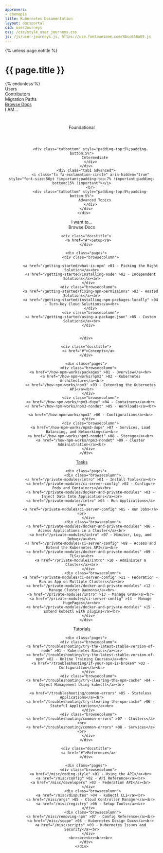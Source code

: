```yaml
---
approvers:
- chenopis
title: Kubernetes Documentation
layout: docsportal
cid: userJourneys
css: /css/style_user_journeys.css
js: /js/user-journeys.js, https://use.fontawesome.com/4bcc658a89.js
---
```


{% unless page.notitle %}
<h1>{{ page.title }}</h1>
{% endunless %}

<div class="bar1">
    <div class="navButton users">Users</div>
    <div class="navButton contributors">Contributors</div>
    <div class="navButton migrators">Migration&nbsp;Paths</div>
    <a href="#docs"> <div class="navButton users">Browse Docs</div></a>
</div>

<div id="cardWrapper">
  <div class="bar2">I AM...</div>
  <div class='cards'></div>
</div>

<div style='text-align: center;'>
    <div class="bar2" id="subTitle"></div>
    <div class="bar3">
        <div class="tab1 foundational">
            <i class="fa fa-cloud-download" aria-hidden="true" style="font-size:50pt !important;padding-top:7% !important;padding-bottom:15% !important"></i>
            <br>
            <div class="tabbottom" style="padding-top:5%;padding-bottom:5%">
                Foundational
            </div>
            </div>
        <div class="tab1 intermediate">
            <i class="fa fa-check-square" aria-hidden="true" style="font-size:50pt !important;padding-top:7% !important;padding-bottom:15% !important"></i>
            <br>

            <div class="tabbottom" style="padding-top:5%;padding-bottom:5%">
                Intermediate
            </div>
        </div>
        <div class="tab1 advanced">
            <i class="fa fa-exclamation-circle" aria-hidden="true" style="font-size:50pt !important;padding-top:7% !important;padding-bottom:15% !important"></i>
            <br>
            <div class="tabbottom" style="padding-top:5%;padding-bottom:5%">
                Advanced Topics
            </div>
        </div>
      </div>
</div>

<div class='infobarWrapper'>
    <div class="infobar">
        <span style="padding-bottom: 3% ">I want to...</span>
        <a id="infolink1" href="docs.html"><div class="whitebar" >
            <div class="infoicon">
                <i class="fa fa-folder-open-o" aria-hidden="true" style="padding:%;float:left;color:#3399ff"></i>
            </div>
            <div id="info1" class='data'></div>
        </div></a>
        <a id="infolink2" href="docs.html"><div class="whitebar">
            <div class="infoicon">
                <i class="fa fa-retweet" aria-hidden="true" style="padding-bottom:%;float:left;color:#3399ff"></i>
            </div>
            <div id="info2" class='data'></div>
        </div></a>
        <a id="infolink3" href="docs.html"> <div class="whitebar">
            <div class="infoicon">
                <i class="fa fa-hdd-o" aria-hidden="true" style="padding:%;float:left;color:#3399ff;margin-right:9px"></i>
            </div>
            <div id="info3" class='data'></div>
        </div></a>
    </div>
</div>


  <div class="browseheader" name="docs">
        Browse Docs
      </div>
<div class="browsedocs">

<div class="browsesection">

        <div class="docstitle">
          <a href="#">Setup</a>
        </div>

        <div class="pages">
            <div class="browsecolumn">

            <a href="/getting-started/what-is-npm" >01 - Picking the Right Solution</a><br>
            <a href="/getting-started/installing-node" >02 - Independent Solutions</a><br>
          </div>
          <div class="browsecolumn">
            <a href="/getting-started/fixing-npm-permissions" >03 - Hosted Solutions</a><br>
            <a href="/getting-started/installing-npm-packages-locally" >04 - Turn-key Cloud Solutions</a><br>
            </div>
            <div class="browsecolumn">
            <a href="/getting-started/using-a-package.json" >05 - Custom Solutions</a><br>
          </div>


        </div>

  </div>

  <div class="browsesection">

        <div class="docstitle">
          <a href="#">Concepts</a>
        </div>

        <div class="pages">
          <div class="browsecolumn">
            <a href="/how-npm-works/packages" >01 - Overview</a><br>
            <a href="/how-npm-works/npm2" >02 - Kubernetes Architecture</a><br>
            <a href="/how-npm-works/npm3" >03 - Extending the Kubernetes API</a><br>
          </div>
            <div class="browsecolumn">
            <a href="/how-npm-works/npm3-dupe" >04 - Containers</a><br>
            <a href="/how-npm-works/npm3-nondet" >05 - Workloads</a><br>

            <a href="/how-npm-works/npm3" >06 - Configuration</a><br>
          </div>
            <div class="browsecolumn">
            <a href="/how-npm-works/npm3-dupe" >07 - Services, Load Balancing, and Networking</a><br>
            <a href="/how-npm-works/npm3-nondet" >08 - Storage</a><br>
            <a href="/how-npm-works/npm3-nondet" >09 - Cluster Administration</a><br>
          </div>
        </div>
</div>

<div class="browsesection">
        <div class="docstitle">
          <a href="#">Tasks</a>
        </div>

        <div class="pages">
              <div class="browsecolumn">
            <a href="/private-modules/intro" >01 - Install Tools</a><br>
            <a href="/private-modules/ci-server-config" >02 - Configure Pods and Containers</a><br>
            <a href="/private-modules/docker-and-private-modules" >03 - Inject Data Into Applications</a><br>
            <a href="/private-modules/intro" >04 - Run Applications</a><br>
            <a href="/private-modules/ci-server-config" >05 - Run Jobs</a><br>
          </div>
              <div class="browsecolumn">
            <a href="/private-modules/docker-and-private-modules" >06 - Access Applications in a Cluster</a><br>
            <a href="/private-modules/intro" >07 - Monitor, Log, and Debug</a><br>
            <a href="/private-modules/ci-server-config" >08 - Access and Extend the Kubernetes API</a><br>
            <a href="/private-modules/docker-and-private-modules" >09 - TLS</a><br>
            <a href="/private-modules/intro" >10 - Administer a Cluster</a><br>
          </div>
              <div class="browsecolumn">
            <a href="/private-modules/ci-server-config" >11 - Federation - Run an App on Multiple Clusters</a><br>
            <a href="/private-modules/docker-and-private-modules" >12 - Manage Cluster Daemons</a><br>
            <a href="/private-modules/intro" >13 - Manage GPUs</a><br>
            <a href="/private-modules/ci-server-config" >14 - Manage HugePages</a><br>
            <a href="/private-modules/docker-and-private-modules" >15 - Extend kubectl with plugins</a><br>
          </div>
        </div>

</div>
<div class="browsesection">
        <div class="docstitle">
          <a href="#">Tutorials</a>
        </div>

        <div class="pages">
          <div class="browsecolumn">
            <a href="/troubleshooting/try-the-latest-stable-version-of-node" >01 - Kubernetes Basics</a><br>
            <a href="/troubleshooting/try-the-latest-stable-version-of-npm" >02 - Online Training Courses</a><br>
            <a href="/troubleshooting/if-your-npm-is-broken" >03 - Configuration</a><br>
          </div>
          <div class="browsecolumn">
            <a href="/troubleshooting/try-clearing-the-npm-cache" >04 - Object Management Using kubectl</a><br>

            <a href="/troubleshooting/common-errors" >05 - Stateless Applications</a><br>
            <a href="/troubleshooting/try-clearing-the-npm-cache" >06 - Stateful Applications</a><br>
          </div>
          <div class="browsecolumn">
            <a href="/troubleshooting/common-errors" >07 - Clusters</a><br>
            <a href="/troubleshooting/common-errors" >08 - Services</a><br>
          </div>
        </div>
</div>

<div class="browsesection">

        <div class="docstitle">
          <a href="#">Reference</a>
        </div>

        <div class="pages">
          <div class="browsecolumn">
            <a href="/misc/coding-style" >01 - Using the API</a><br>
            <a href="/misc/config" >02 - API Reference</a><br>
            <a href="/misc/developers" >03 - Federation API</a><br>
          </div>
              <div class="browsecolumn">
            <a href="/misc/disputes" >04 - kubectl CLI</a><br>
            <a href="/misc/orgs" >05 - Cloud Controller Manager</a><br>
            <a href="/misc/registry" >06 - Setup Tools</a><br>
          </div>
              <div class="browsecolumn">
            <a href="/misc/removing-npm" >07 - Config Reference</a><br>
            <a href="/misc/scope" >08 - Kubernetes Design Docs</a><br>
            <a href="/misc/scripts" >09 - Kubernetes Issues and Security</a><br>
          </div>
            <br><br><br><br><br>
        </div>
    </div>
</div>
